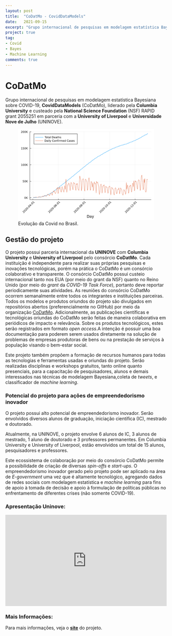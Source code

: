 ```yaml
---
layout: post
title:  "CoDatMo - CovidDataModels"
date:   2021-09-15
excerpt: "Grupo internacional de pesquisas em modelagem estatística Bayesiana sobre COVID-19."
project: true
tag:
- Covid 
- Bayes
- Machine Learning
comments: true
---
```


# CoDatMo

Grupo internacional de pesquisas em modelagem estatística Bayesiana sobre COVID-19, **CovidDataModels** (CoDatMo), liderado pela **Columbia University** e custeado pela **National Science Foundation** (NSF) RAPID grant 2055251 em parceria com a **University of Liverpool** e **Universidade Nove de Julho** (UNINOVE).

<figure>
	<img src="/assets/img/brazil_2020_codatmo.png">
	<figcaption>Evolução da Covid no Brasil.</figcaption>
</figure>


## Gestão do projeto

O projeto possui parceria internacional da **UNINOVE** com **Columbia University** e **University of Liverpool** pelo consórcio **CoDatMo**.
Cada instituição é independente para realizar suas próprias pesquisas e inovações tecnológicas, porém na prática o CoDatMo é um consórcio colaborativo e transparente. 
O consórcio CoDatMo possui custeio internacional tanto nos EUA (por meio do grant da NSF) quanto no Reino Unido (por meio do *grant* da *COVID-19 Task Force*), portanto deve reportar periodicamente suas atividades.
As reuniões do consórcio CoDatMo ocorrem semanalmente entre todos os integrantes e instituições parceiras.
Todos os modelos e produtos oriundos do projeto são divulgados em repositórios abertos (preferencialmente no GitHub) por meio da organização [CoDatMo](https://github.com/codatmo).
Adicionalmente, as publicações científicas e tecnológicas oriundas do CoDatMo serão feitas de maneira colaborativa em periódicos de impacto e relevância.
Sobre os produtos tecnológicos, estes serão registrados em formato *open access*.A intenção é possuir uma boa documentação para poderem serem usados diretamente na solução de problemas de empresas produtoras de bens ou na prestação de serviços à população visando o bem-estar social.

Este projeto também propõem a formação de recursos humanos para todas as tecnologias e ferramentas usadas e oriundas do projeto.
Serão realizadas disciplinas e workshops gratuitos, tanto online quanto presenciais, para a capacitação de pesquisadores, alunos e demais interessados nas técnicas de modelagem Bayesiana,coleta de *tweets*, e classificador de *machine learning*.

### Potencial do projeto para ações de empreendedorismo inovador

O projeto possui alto potencial de empreendedorismo inovador.
Serão envolvidos diversos alunos de graduação, iniciação científica (IC), mestrado e doutorado.

Atualmente, na UNINOVE, o projeto envolve 6 alunos de IC, 3 alunos de mestrado, 1 aluno de doutorado e 3 professores permanentes.
Em Columbia University e University of Liverpool, estão envolvidos um total de 15 alunos, pesquisadores e professores. 

Este ecossistema de colaboração por meio do consórcio CoDatMo permite a possibilidade de criação de diversas *spin-offs* e *start-ups*.
O empreendedorismo inovador gerado pelo projeto pode ser aplicado na área de *E-government* uma vez que é altamente tecnológico, agregando dados de redes sociais com modelagem estatística e *machine learning* para fins de apoio à tomada de decisão e apoio à formulação de políticas públicas no enfrentamento de diferentes crises (não somente COVID-19).

### Apresentação Uninove:

<style>.embed-container { position: relative; padding-bottom: 56.25%; height: 0; overflow: hidden; max-width: 100%; } .embed-container iframe, .embed-container object, .embed-container embed { position: absolute; top: 0; left: 0; width: 100%; height: 100%; }</style><div class='embed-container'><iframe src='https://www.youtube.com/embed/glXeaHKXT2M' frameborder='0' allowfullscreen></iframe></div>

### Mais Informações:

Para mais informações, veja o [**site**](https://codatmo.github.io) do projeto.
